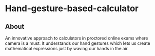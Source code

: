 # Hand-gesture-based-calculator

## About
An innovative approach to calculators in proctored online exams where camera is a must.
It understands our hand gestures which lets us create mathematical expressions just by waving our hands in the air.
